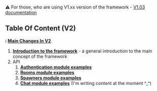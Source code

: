### 
:warning: For those, who are using V1.xx version of the framework -  [V1.03 documentation](https://github.com/alvyxaz/barebones-master-v1/wiki)

## Table Of Content (V2)

ℹ️ [**Main Changes In V2**](https://github.com/alvyxaz/barebones-masterserver/wiki/Main-Changes-in-V2)

1. [**Introduction to the framework**](https://github.com/alvyxaz/barebones-masterserver/wiki/Introduction-To-The-Framework) - a general introduction to the main concept of the framework
2. API
   1. [**Authentication module examples**](https://github.com/alvyxaz/barebones-masterserver/wiki/API-examples.-Authentication)
   1. [**Rooms module examples**](https://github.com/alvyxaz/barebones-masterserver/wiki/API-examples.-Rooms)
   1. [**Spawners module examples**](https://github.com/alvyxaz/barebones-masterserver/wiki/API-examples.-Spawner)
   1. [**Chat module examples**](https://github.com/alvyxaz/barebones-masterserver/wiki/API-examples.-Chat)
(I'm writing content at the moment ^_^)